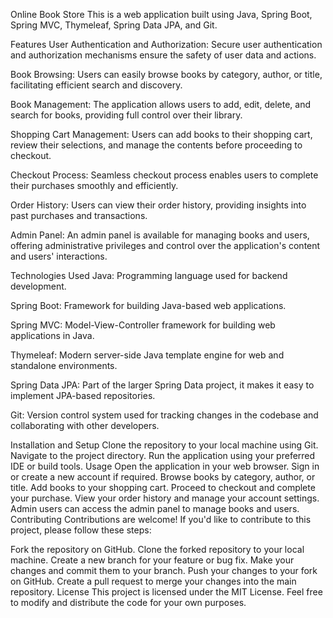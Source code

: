 Online Book Store
This is a web application built using Java, Spring Boot, Spring MVC, Thymeleaf, Spring Data JPA, and Git.

Features
User Authentication and Authorization: Secure user authentication and authorization mechanisms ensure the safety of user data and actions.

Book Browsing: Users can easily browse books by category, author, or title, facilitating efficient search and discovery.

Book Management: The application allows users to add, edit, delete, and search for books, providing full control over their library.

Shopping Cart Management: Users can add books to their shopping cart, review their selections, and manage the contents before proceeding to checkout.

Checkout Process: Seamless checkout process enables users to complete their purchases smoothly and efficiently.

Order History: Users can view their order history, providing insights into past purchases and transactions.

Admin Panel: An admin panel is available for managing books and users, offering administrative privileges and control over the application's content and users' interactions.

Technologies Used
Java: Programming language used for backend development.

Spring Boot: Framework for building Java-based web applications.

Spring MVC: Model-View-Controller framework for building web applications in Java.

Thymeleaf: Modern server-side Java template engine for web and standalone environments.

Spring Data JPA: Part of the larger Spring Data project, it makes it easy to implement JPA-based repositories.

Git: Version control system used for tracking changes in the codebase and collaborating with other developers.

Installation and Setup
Clone the repository to your local machine using Git.
Navigate to the project directory.
Run the application using your preferred IDE or build tools.
Usage
Open the application in your web browser.
Sign in or create a new account if required.
Browse books by category, author, or title.
Add books to your shopping cart.
Proceed to checkout and complete your purchase.
View your order history and manage your account settings.
Admin users can access the admin panel to manage books and users.
Contributing
Contributions are welcome! If you'd like to contribute to this project, please follow these steps:

Fork the repository on GitHub.
Clone the forked repository to your local machine.
Create a new branch for your feature or bug fix.
Make your changes and commit them to your branch.
Push your changes to your fork on GitHub.
Create a pull request to merge your changes into the main repository.
License
This project is licensed under the MIT License. Feel free to modify and distribute the code for your own purposes.





